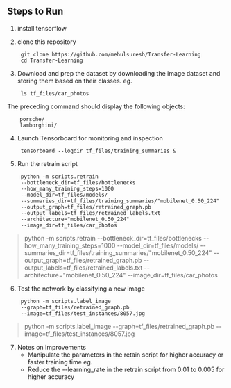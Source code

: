 ## Steps to Run

1. install tensorflow 
2. clone this repository
	
		git clone https://github.com/mehulsuresh/Transfer-Learning
		cd Transfer-Learning
		
3. Download and prep the dataset by downloading the image dataset and storing them based on their classes. eg.
	
		ls tf_files/car_photos

The preceding command should display the following objects:
	
		porsche/
		lamborghini/

4. Launch Tensorboard for monitoring and inspection

		tensorboard --logdir tf_files/training_summaries &

5. Run the retrain script
	
    	python -m scripts.retrain
        --bottleneck_dir=tf_files/bottlenecks 
        --how_many_training_steps=1000 
        --model_dir=tf_files/models/
        --summaries_dir=tf_files/training_summaries/"mobilenet_0.50_224" 
        --output_graph=tf_files/retrained_graph.pb
        --output_labels=tf_files/retrained_labels.txt
        --architecture="mobilenet_0.50_224"
        --image_dir=tf_files/car_photos

> python -m scripts.retrain --bottleneck_dir=tf_files/bottlenecks --how_many_training_steps=1000 --model_dir=tf_files/models/ --summaries_dir=tf_files/training_summaries/"mobilenet_0.50_224" --output_graph=tf_files/retrained_graph.pb --output_labels=tf_files/retrained_labels.txt --architecture="mobilenet_0.50_224" --image_dir=tf_files/car_photos  

6. Test the network by classifying a new image

		python -m scripts.label_image
        --graph=tf_files/retrained_graph.pb
        --image=tf_files/test_instances/8057.jpg

> python -m scripts.label_image --graph=tf_files/retrained_graph.pb --image=tf_files/test_instances/8057.jpg

7. Notes on Improvements	
	* Manipulate the parameters in the retain script for higher accuracy or faster training time eg.
	* Reduce the --learning_rate in the retrain script from 0.01 to 0.005 for higher accuracy
